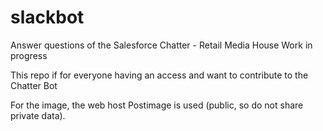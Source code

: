 # slackbot
Answer questions of the Salesforce Chatter - Retail Media House
Work in progress

This repo if for everyone having an access and want to contribute to the Chatter Bot

For the image, the web host Postimage is used (public, so do not share private data).
